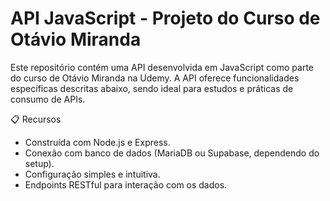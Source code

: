 <h1>API JavaScript - Projeto do Curso de Otávio Miranda</h1>
Este repositório contém uma API desenvolvida em JavaScript como parte do curso de Otávio Miranda na Udemy. A API oferece funcionalidades específicas descritas abaixo, sendo ideal para estudos e práticas de consumo de APIs.

📋 Recursos
 - Construída com Node.js e Express.
 - Conexão com banco de dados (MariaDB ou Supabase, dependendo do setup).
 - Configuração simples e intuitiva.
 - Endpoints RESTful para interação com os dados.
 